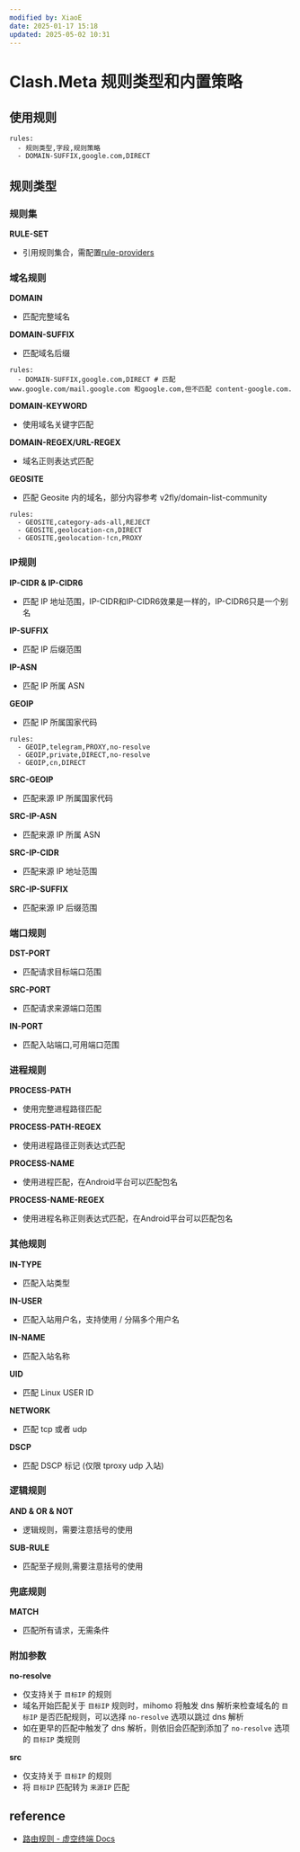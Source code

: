 ```yaml
---
modified by: XiaoE
date: 2025-01-17 15:18
updated: 2025-05-02 10:31
---
```

# Clash.Meta 规则类型和内置策略

## 使用规则
```
rules:
  - 规则类型,字段,规则策略
  - DOMAIN-SUFFIX,google.com,DIRECT
```

## 规则类型

### 规则集

**RULE-SET**
- 引用规则集合，需配置[rule-providers](https://wiki.metacubex.one/config/rule-providers/)

### 域名规则

**DOMAIN**
- 匹配完整域名

**DOMAIN-SUFFIX**
- 匹配域名后缀
```
rules:
  - DOMAIN-SUFFIX,google.com,DIRECT # 匹配 www.google.com/mail.google.com 和google.com,但不匹配 content-google.com.
```

**DOMAIN-KEYWORD**
- 使用域名关键字匹配

**DOMAIN-REGEX/URL-REGEX**
- 域名正则表达式匹配

**GEOSITE**
- 匹配 Geosite 内的域名，部分内容参考 v2fly/domain-list-community
```
rules:
  - GEOSITE,category-ads-all,REJECT
  - GEOSITE,geolocation-cn,DIRECT
  - GEOSITE,geolocation-!cn,PROXY
```

### IP规则

**IP-CIDR & IP-CIDR6**
- 匹配 IP 地址范围，IP-CIDR和IP-CIDR6效果是一样的，IP-CIDR6只是一个别名

**IP-SUFFIX** 
- 匹配 IP 后缀范围

**IP-ASN** 
- 匹配 IP 所属 ASN

**GEOIP** 
- 匹配 IP 所属国家代码
```
rules:
  - GEOIP,telegram,PROXY,no-resolve
  - GEOIP,private,DIRECT,no-resolve
  - GEOIP,cn,DIRECT
```

**SRC-GEOIP** 
- 匹配来源 IP 所属国家代码

**SRC-IP-ASN** 
- 匹配来源 IP 所属 ASN

**SRC-IP-CIDR** 
- 匹配来源 IP 地址范围

**SRC-IP-SUFFIX**
- 匹配来源 IP 后缀范围

### 端口规则

**DST-PORT** 
- 匹配请求目标端口范围

**SRC-PORT** 
- 匹配请求来源端口范围

**IN-PORT** 
- 匹配入站端口,可用端口范围

### 进程规则

**PROCESS-PATH** 
- 使用完整进程路径匹配

**PROCESS-PATH-REGEX** 
- 使用进程路径正则表达式匹配

**PROCESS-NAME** 
- 使用进程匹配，在Android平台可以匹配包名

**PROCESS-NAME-REGEX** 
- 使用进程名称正则表达式匹配，在Android平台可以匹配包名

### 其他规则

**IN-TYPE**
- 匹配入站类型

**IN-USER**
- 匹配入站用户名，支持使用 / 分隔多个用户名

**IN-NAME**
- 匹配入站名称

**UID**
- 匹配 Linux USER ID

**NETWORK**
- 匹配 tcp 或者 udp

**DSCP**
- 匹配 DSCP 标记 (仅限 tproxy udp 入站)

### 逻辑规则

 **AND & OR & NOT**
- 逻辑规则，需要注意括号的使用

**SUB-RULE**
- 匹配至子规则,需要注意括号的使用

### 兜底规则

**MATCH**
- 匹配所有请求，无需条件

### 附加参数

**no-resolve**
- 仅支持关于 `目标IP` 的规则
- 域名开始匹配关于 `目标IP` 规则时，mihomo 将触发 dns 解析来检查域名的 `目标IP` 是否匹配规则，可以选择 `no-resolve` 选项以跳过 dns 解析
- 如在更早的匹配中触发了 dns 解析，则依旧会匹配到添加了 `no-resolve` 选项的 `目标IP` 类规则

**src**
- 仅支持关于 `目标IP` 的规则
- 将 `目标IP` 匹配转为 `来源IP` 匹配

## reference
- [路由规则 - 虚空终端 Docs](https://wiki.metacubex.one/config/rules/#domain-regex)